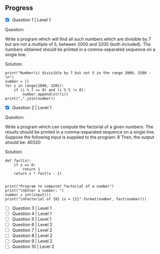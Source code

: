 Progress
---

- [x] Question 1  | Level 1

Question:

Write a program which will find all such numbers which are divisible by 7 but are not a multiple of 5,
between 2000 and 3200 (both included).
The numbers obtained should be printed in a comma-separated sequence on a single line.

Solution:

```
print("Number(s) divisible by 7 but not 5 in the range 2000, 3200 -\n")
number = []
for i in range(2000, 3201):
    if (i % 7 == 0) and (i % 5 != 0):
        number.append(str(i))
print(",".join(number))
```
- [x] Question 2  | Level 1

Question:

Write a program which can compute the factorial of a given numbers.
The results should be printed in a comma-separated sequence on a single line.
Suppose the following input is supplied to the program:
8
Then, the output should be:
40320

Solution:

```
def fact(x):
    if x == 0:
        return 1
    return x * fact(x - 1)


print("Program to computer factorial of a number")
print("\nEnter a number: ")
number = int(input())
print("\nFactorial of {0} is = {1}".format(number, fact(number)))
```
- [ ] Question 3  | Level 1
- [ ] Question 4  | Level 1
- [ ] Question 5  | Level 1
- [ ] Question 6  | Level 2
- [ ] Question 7  | Level 2
- [ ] Question 8  | Level 2
- [ ] Question 9  | Level 2
- [ ] Question 10 | Level 2
